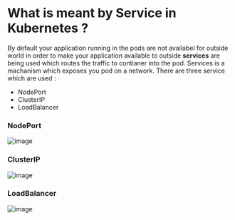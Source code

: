 # What is meant by Service in Kubernetes ?

By default your application running in the pods are not availabel for outside world in order to make your application available to outside **services** are being used which routes the traffic to contianer into the pod. Services is a machanism which exposes you pod on a network. There are three service which are used :

- NodePort
- ClusterIP
- LoadBalancer

### NodePort

![image](https://user-images.githubusercontent.com/69069614/205437185-296cf220-fd10-43e6-a778-36b08aa23292.png)

### ClusterIP

![image](https://user-images.githubusercontent.com/69069614/205437234-86c5d379-422c-4296-b0e0-d6ec6b6f0f5b.png)


### LoadBalancer

![image](https://user-images.githubusercontent.com/69069614/205437209-44a2dcb9-ae8f-4a07-8c00-15318387b861.png)
